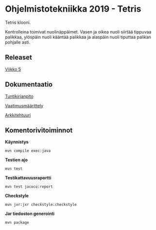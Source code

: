 # Ohjelmistotekniikka 2019 - Tetris

Tetris klooni.

Kontrolleina toimivat nuolinäppäimet. Vasen ja oikea nuoli siirtää tippuvaa palikkaa, ylöspäin nuoli kääntää palikkaa ja alaspäin nuoli tiputtaa palikan pohjalle asti.

## Releaset

[Viikko 5](https://github.com/FINDarkside/ot-harjoitustyo/releases/tag/viikko5)

## Dokumentaatio

[Tuntikirjanpito](dokumentaatio/tuntikirjanpito.md)

[Vaatimusmäärittely](dokumentaatio/vaatimusmäärittely.md)

[Arkkitehtuuri](dokumentaatio/arkkitehtuuri.md)

## Komentorivitoiminnot

**Käynnistys**

```
mvn compile exec:java
```

**Testien ajo**

```
mvn test
```

**Testikattavuusraportti**

```
mvn test jacoco:report
```

**Checkstyle**

```
mvn jxr:jxr checkstyle:checkstyle
```

**Jar tiedoston generointi**
```
mvn package
```
